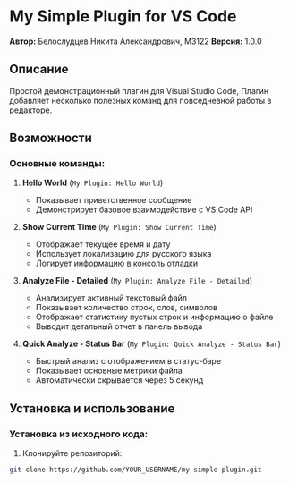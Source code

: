 # My Simple Plugin for VS Code

**Автор:** Белослудцев Никита Александрович, М3122 
**Версия:** 1.0.0

## Описание

Простой демонстрационный плагин для Visual Studio Code, Плагин добавляет несколько полезных команд для повседневной работы в редакторе.

## Возможности

### Основные команды:

1. **Hello World** (`My Plugin: Hello World`)
   - Показывает приветственное сообщение
   - Демонстрирует базовое взаимодействие с VS Code API

2. **Show Current Time** (`My Plugin: Show Current Time`)
   - Отображает текущее время и дату
   - Использует локализацию для русского языка
   - Логирует информацию в консоль отладки

3. **Analyze File - Detailed** (`My Plugin: Analyze File - Detailed`)
   - Анализирует активный текстовый файл
   - Показывает количество строк, слов, символов
   - Отображает статистику пустых строк и информацию о файле
   - Выводит детальный отчет в панель вывода

4. **Quick Analyze - Status Bar** (`My Plugin: Quick Analyze - Status Bar`)
   - Быстрый анализ с отображением в статус-баре
   - Показывает основные метрики файла
   - Автоматически скрывается через 5 секунд

## Установка и использование

### Установка из исходного кода:

1. Клонируйте репозиторий:
```bash
git clone https://github.com/YOUR_USERNAME/my-simple-plugin.git
